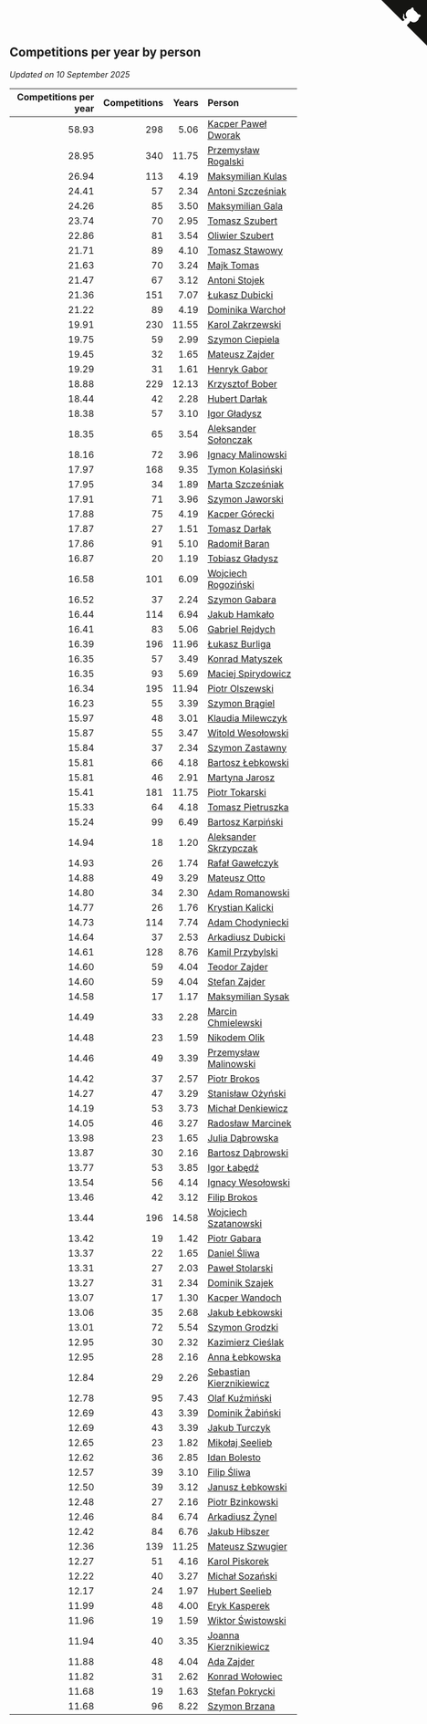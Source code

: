 ## Competitions per year by person

*Updated on 10 September 2025*

| Competitions per year | Competitions | Years | Person |
| ---: | ---: | ---: | :--- |
| 58.93 | 298 | 5.06 | [Kacper Paweł Dworak](https://www.worldcubeassociation.org/persons/2020DWOR01) |
| 28.95 | 340 | 11.75 | [Przemysław Rogalski](https://www.worldcubeassociation.org/persons/2013ROGA02) |
| 26.94 | 113 | 4.19 | [Maksymilian Kulas](https://www.worldcubeassociation.org/persons/2021KULA02) |
| 24.41 | 57 | 2.34 | [Antoni Szcześniak](https://www.worldcubeassociation.org/persons/2023SZCZ04) |
| 24.26 | 85 | 3.50 | [Maksymilian Gala](https://www.worldcubeassociation.org/persons/2022GALA01) |
| 23.74 | 70 | 2.95 | [Tomasz Szubert](https://www.worldcubeassociation.org/persons/2022SZUB02) |
| 22.86 | 81 | 3.54 | [Oliwier Szubert](https://www.worldcubeassociation.org/persons/2022SZUB01) |
| 21.71 | 89 | 4.10 | [Tomasz Stawowy](https://www.worldcubeassociation.org/persons/2021STAW01) |
| 21.63 | 70 | 3.24 | [Majk Tomas](https://www.worldcubeassociation.org/persons/2022TOMA05) |
| 21.47 | 67 | 3.12 | [Antoni Stojek](https://www.worldcubeassociation.org/persons/2022STOJ03) |
| 21.36 | 151 | 7.07 | [Łukasz Dubicki](https://www.worldcubeassociation.org/persons/2018DUBI01) |
| 21.22 | 89 | 4.19 | [Dominika Warchoł](https://www.worldcubeassociation.org/persons/2021WARC01) |
| 19.91 | 230 | 11.55 | [Karol Zakrzewski](https://www.worldcubeassociation.org/persons/2014ZAKR01) |
| 19.75 | 59 | 2.99 | [Szymon Ciepiela](https://www.worldcubeassociation.org/persons/2022CIEP01) |
| 19.45 | 32 | 1.65 | [Mateusz Zajder](https://www.worldcubeassociation.org/persons/2024ZAJD01) |
| 19.29 | 31 | 1.61 | [Henryk Gabor](https://www.worldcubeassociation.org/persons/2024GABO02) |
| 18.88 | 229 | 12.13 | [Krzysztof Bober](https://www.worldcubeassociation.org/persons/2013BOBE01) |
| 18.44 | 42 | 2.28 | [Hubert Darłak](https://www.worldcubeassociation.org/persons/2023DARL03) |
| 18.38 | 57 | 3.10 | [Igor Gładysz](https://www.worldcubeassociation.org/persons/2022GLAD01) |
| 18.35 | 65 | 3.54 | [Aleksander Sołonczak](https://www.worldcubeassociation.org/persons/2022SOLO01) |
| 18.16 | 72 | 3.96 | [Ignacy Malinowski](https://www.worldcubeassociation.org/persons/2021MALI02) |
| 17.97 | 168 | 9.35 | [Tymon Kolasiński](https://www.worldcubeassociation.org/persons/2016KOLA02) |
| 17.95 | 34 | 1.89 | [Marta Szcześniak](https://www.worldcubeassociation.org/persons/2023SZCZ07) |
| 17.91 | 71 | 3.96 | [Szymon Jaworski](https://www.worldcubeassociation.org/persons/2021JAWO01) |
| 17.88 | 75 | 4.19 | [Kacper Górecki](https://www.worldcubeassociation.org/persons/2021GORE01) |
| 17.87 | 27 | 1.51 | [Tomasz Darłak](https://www.worldcubeassociation.org/persons/2024DARL01) |
| 17.86 | 91 | 5.10 | [Radomił Baran](https://www.worldcubeassociation.org/persons/2020BARA02) |
| 16.87 | 20 | 1.19 | [Tobiasz Gładysz](https://www.worldcubeassociation.org/persons/2024GLAD02) |
| 16.58 | 101 | 6.09 | [Wojciech Rogoziński](https://www.worldcubeassociation.org/persons/2019ROGO04) |
| 16.52 | 37 | 2.24 | [Szymon Gabara](https://www.worldcubeassociation.org/persons/2023GABA01) |
| 16.44 | 114 | 6.94 | [Jakub Hamkało](https://www.worldcubeassociation.org/persons/2018HAMK01) |
| 16.41 | 83 | 5.06 | [Gabriel Rejdych](https://www.worldcubeassociation.org/persons/2020REJD01) |
| 16.39 | 196 | 11.96 | [Łukasz Burliga](https://www.worldcubeassociation.org/persons/2013BURL01) |
| 16.35 | 57 | 3.49 | [Konrad Matyszek](https://www.worldcubeassociation.org/persons/2022MATY02) |
| 16.35 | 93 | 5.69 | [Maciej Spirydowicz](https://www.worldcubeassociation.org/persons/2020SPIR01) |
| 16.34 | 195 | 11.94 | [Piotr Olszewski](https://www.worldcubeassociation.org/persons/2013OLSZ02) |
| 16.23 | 55 | 3.39 | [Szymon Brągiel](https://www.worldcubeassociation.org/persons/2022BRAG03) |
| 15.97 | 48 | 3.01 | [Klaudia Milewczyk](https://www.worldcubeassociation.org/persons/2022MILE05) |
| 15.87 | 55 | 3.47 | [Witold Wesołowski](https://www.worldcubeassociation.org/persons/2022WESO01) |
| 15.84 | 37 | 2.34 | [Szymon Zastawny](https://www.worldcubeassociation.org/persons/2023ZAST01) |
| 15.81 | 66 | 4.18 | [Bartosz Łebkowski](https://www.worldcubeassociation.org/persons/2021LEBK01) |
| 15.81 | 46 | 2.91 | [Martyna Jarosz](https://www.worldcubeassociation.org/persons/2022JARO01) |
| 15.41 | 181 | 11.75 | [Piotr Tokarski](https://www.worldcubeassociation.org/persons/2013TOKA01) |
| 15.33 | 64 | 4.18 | [Tomasz Pietruszka](https://www.worldcubeassociation.org/persons/2021PIET01) |
| 15.24 | 99 | 6.49 | [Bartosz Karpiński](https://www.worldcubeassociation.org/persons/2019KARP03) |
| 14.94 | 18 | 1.20 | [Aleksander Skrzypczak](https://www.worldcubeassociation.org/persons/2024SKRZ01) |
| 14.93 | 26 | 1.74 | [Rafał Gawełczyk](https://www.worldcubeassociation.org/persons/2023GAWE01) |
| 14.88 | 49 | 3.29 | [Mateusz Otto](https://www.worldcubeassociation.org/persons/2022OTTO01) |
| 14.80 | 34 | 2.30 | [Adam Romanowski](https://www.worldcubeassociation.org/persons/2023ROMA10) |
| 14.77 | 26 | 1.76 | [Krystian Kalicki](https://www.worldcubeassociation.org/persons/2023KALI10) |
| 14.73 | 114 | 7.74 | [Adam Chodyniecki](https://www.worldcubeassociation.org/persons/2017CHOD02) |
| 14.64 | 37 | 2.53 | [Arkadiusz Dubicki](https://www.worldcubeassociation.org/persons/2023DUBI01) |
| 14.61 | 128 | 8.76 | [Kamil Przybylski](https://www.worldcubeassociation.org/persons/2016PRZY01) |
| 14.60 | 59 | 4.04 | [Teodor Zajder](https://www.worldcubeassociation.org/persons/2021ZAJD03) |
| 14.60 | 59 | 4.04 | [Stefan Zajder](https://www.worldcubeassociation.org/persons/2021ZAJD02) |
| 14.58 | 17 | 1.17 | [Maksymilian Sysak](https://www.worldcubeassociation.org/persons/2024SYSA01) |
| 14.49 | 33 | 2.28 | [Marcin Chmielewski](https://www.worldcubeassociation.org/persons/2023CHMI01) |
| 14.48 | 23 | 1.59 | [Nikodem Olik](https://www.worldcubeassociation.org/persons/2024OLIK01) |
| 14.46 | 49 | 3.39 | [Przemysław Malinowski](https://www.worldcubeassociation.org/persons/2022MALI01) |
| 14.42 | 37 | 2.57 | [Piotr Brokos](https://www.worldcubeassociation.org/persons/2023BROK01) |
| 14.27 | 47 | 3.29 | [Stanisław Ożyński](https://www.worldcubeassociation.org/persons/2022OZYN01) |
| 14.19 | 53 | 3.73 | [Michał Denkiewicz](https://www.worldcubeassociation.org/persons/2021DENK01) |
| 14.05 | 46 | 3.27 | [Radosław Marcinek](https://www.worldcubeassociation.org/persons/2022MARC05) |
| 13.98 | 23 | 1.65 | [Julia Dąbrowska](https://www.worldcubeassociation.org/persons/2024DABR01) |
| 13.87 | 30 | 2.16 | [Bartosz Dąbrowski](https://www.worldcubeassociation.org/persons/2023DABR07) |
| 13.77 | 53 | 3.85 | [Igor Łabędź](https://www.worldcubeassociation.org/persons/2021LABE01) |
| 13.54 | 56 | 4.14 | [Ignacy Wesołowski](https://www.worldcubeassociation.org/persons/2021WESO01) |
| 13.46 | 42 | 3.12 | [Filip Brokos](https://www.worldcubeassociation.org/persons/2022BROK03) |
| 13.44 | 196 | 14.58 | [Wojciech Szatanowski](https://www.worldcubeassociation.org/persons/2011SZAT01) |
| 13.42 | 19 | 1.42 | [Piotr Gabara](https://www.worldcubeassociation.org/persons/2024GABA02) |
| 13.37 | 22 | 1.65 | [Daniel Śliwa](https://www.worldcubeassociation.org/persons/2024SLIW01) |
| 13.31 | 27 | 2.03 | [Paweł Stolarski](https://www.worldcubeassociation.org/persons/2023STOL04) |
| 13.27 | 31 | 2.34 | [Dominik Szajek](https://www.worldcubeassociation.org/persons/2023SZAJ01) |
| 13.07 | 17 | 1.30 | [Kacper Wandoch](https://www.worldcubeassociation.org/persons/2024WAND01) |
| 13.06 | 35 | 2.68 | [Jakub Łebkowski](https://www.worldcubeassociation.org/persons/2023LEBK01) |
| 13.01 | 72 | 5.54 | [Szymon Grodzki](https://www.worldcubeassociation.org/persons/2020GROD01) |
| 12.95 | 30 | 2.32 | [Kazimierz Cieślak](https://www.worldcubeassociation.org/persons/2023CIES01) |
| 12.95 | 28 | 2.16 | [Anna Łebkowska](https://www.worldcubeassociation.org/persons/2023LEBK04) |
| 12.84 | 29 | 2.26 | [Sebastian Kierznikiewicz](https://www.worldcubeassociation.org/persons/2023KIER02) |
| 12.78 | 95 | 7.43 | [Olaf Kuźmiński](https://www.worldcubeassociation.org/persons/2018KUZM02) |
| 12.69 | 43 | 3.39 | [Dominik Żabiński](https://www.worldcubeassociation.org/persons/2022ZABI01) |
| 12.69 | 43 | 3.39 | [Jakub Turczyk](https://www.worldcubeassociation.org/persons/2022TURC02) |
| 12.65 | 23 | 1.82 | [Mikołaj Seelieb](https://www.worldcubeassociation.org/persons/2023SEEL04) |
| 12.62 | 36 | 2.85 | [Idan Bolesto](https://www.worldcubeassociation.org/persons/2022BOLE01) |
| 12.57 | 39 | 3.10 | [Filip Śliwa](https://www.worldcubeassociation.org/persons/2022SLIW01) |
| 12.50 | 39 | 3.12 | [Janusz Łebkowski](https://www.worldcubeassociation.org/persons/2022LEBK01) |
| 12.48 | 27 | 2.16 | [Piotr Bzinkowski](https://www.worldcubeassociation.org/persons/2023BZIN01) |
| 12.46 | 84 | 6.74 | [Arkadiusz Żynel](https://www.worldcubeassociation.org/persons/2018ZYNE01) |
| 12.42 | 84 | 6.76 | [Jakub Hibszer](https://www.worldcubeassociation.org/persons/2018HIBS01) |
| 12.36 | 139 | 11.25 | [Mateusz Szwugier](https://www.worldcubeassociation.org/persons/2014SZWU01) |
| 12.27 | 51 | 4.16 | [Karol Piskorek](https://www.worldcubeassociation.org/persons/2021PISK01) |
| 12.22 | 40 | 3.27 | [Michał Sozański](https://www.worldcubeassociation.org/persons/2022SOZA02) |
| 12.17 | 24 | 1.97 | [Hubert Seelieb](https://www.worldcubeassociation.org/persons/2023SEEL02) |
| 11.99 | 48 | 4.00 | [Eryk Kasperek](https://www.worldcubeassociation.org/persons/2021KASP01) |
| 11.96 | 19 | 1.59 | [Wiktor Świstowski](https://www.worldcubeassociation.org/persons/2024SWIS01) |
| 11.94 | 40 | 3.35 | [Joanna Kierznikiewicz](https://www.worldcubeassociation.org/persons/2022KIER01) |
| 11.88 | 48 | 4.04 | [Ada Zajder](https://www.worldcubeassociation.org/persons/2021ZAJD01) |
| 11.82 | 31 | 2.62 | [Konrad Wołowiec](https://www.worldcubeassociation.org/persons/2023WOLO01) |
| 11.68 | 19 | 1.63 | [Stefan Pokrycki](https://www.worldcubeassociation.org/persons/2024POKR01) |
| 11.68 | 96 | 8.22 | [Szymon Brzana](https://www.worldcubeassociation.org/persons/2017BRZA01) |


<a href="https://github.com/noeruchangd/wca_statistics_vn" class="github-corner" aria-label="View source on Github"><svg width="80" height="80" viewBox="0 0 250 250" style="fill:#151513; color:#fff; position: absolute; top: 0; border: 0; right: 0;" aria-hidden="true"><path d="M0,0 L115,115 L130,115 L142,142 L250,250 L250,0 Z"></path><path d="M128.3,109.0 C113.8,99.7 119.0,89.6 119.0,89.6 C122.0,82.7 120.5,78.6 120.5,78.6 C119.2,72.0 123.4,76.3 123.4,76.3 C127.3,80.9 125.5,87.3 125.5,87.3 C122.9,97.6 130.6,101.9 134.4,103.2" fill="currentColor" style="transform-origin: 130px 106px;" class="octo-arm"></path><path d="M115.0,115.0 C114.9,115.1 118.7,116.5 119.8,115.4 L133.7,101.6 C136.9,99.2 139.9,98.4 142.2,98.6 C133.8,88.0 127.5,74.4 143.8,58.0 C148.5,53.4 154.0,51.2 159.7,51.0 C160.3,49.4 163.2,43.6 171.4,40.1 C171.4,40.1 176.1,42.5 178.8,56.2 C183.1,58.6 187.2,61.8 190.9,65.4 C194.5,69.0 197.7,73.2 200.1,77.6 C213.8,80.2 216.3,84.9 216.3,84.9 C212.7,93.1 206.9,96.0 205.4,96.6 C205.1,102.4 203.0,107.8 198.3,112.5 C181.9,128.9 168.3,122.5 157.7,114.1 C157.9,116.9 156.7,120.9 152.7,124.9 L141.0,136.5 C139.8,137.7 141.6,141.9 141.8,141.8 Z" fill="currentColor" class="octo-body"></path></svg></a><style>.github-corner:hover .octo-arm{animation:octocat-wave 560ms ease-in-out}@keyframes octocat-wave{0%,100%{transform:rotate(0)}20%,60%{transform:rotate(-25deg)}40%,80%{transform:rotate(10deg)}}@media (max-width:500px){.github-corner:hover .octo-arm{animation:none}.github-corner .octo-arm{animation:octocat-wave 560ms ease-in-out}}</style>
